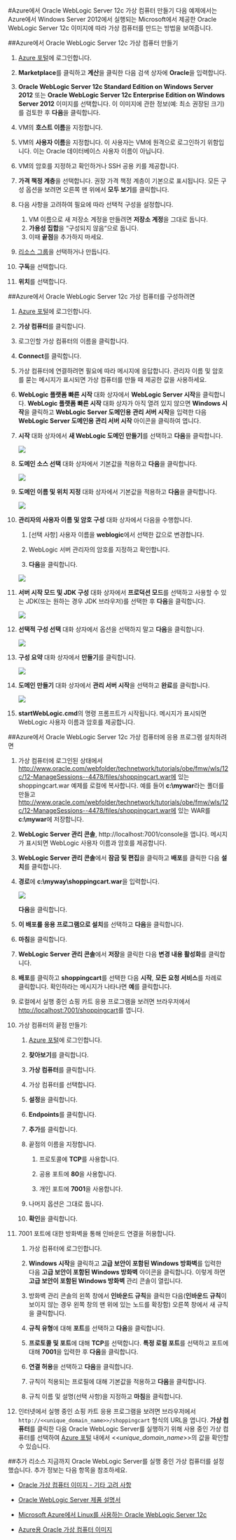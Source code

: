 <properties pageTitle="Azure에서 Oracle WebLogic Server 12c 가상 컴퓨터 만들기" description="Microsoft Azure에서 Windows Server 2012에서 실행 중인 Oracle WebLogic Server 12c 가상 컴퓨터를 만드는 예제를 단계별로 설명합니다." services="virtual-machines" authors="bbenz" documentationCenter=""/>
<tags ms.service="virtual-machines" ms.devlang="na" ms.topic="article" ms.tgt_pltfrm="na" ms.workload="infrastructure-services" ms.date="06/22/2015" ms.author="bbenz" />
#Azure에서 Oracle WebLogic Server 12c 가상 컴퓨터 만들기
다음 예제에서는 Azure에서 Windows Server 2012에서 실행되는 Microsoft에서 제공한 Oracle WebLogic Server 12c 이미지에 따라 가상 컴퓨터를 만드는 방법을 보여줍니다.

##Azure에서 Oracle WebLogic Server 12c 가상 컴퓨터 만들기

1. [Azure 포털](https://ms.portal.azure.com/)에 로그인합니다.

2. **Marketplace**를 클릭하고 **계산**을 클릭한 다음 검색 상자에 **Oracle**을 입력합니다.

3.	**Oracle WebLogic Server 12c Standard Edition on Windows Server 2012** 또는 **Oracle WebLogic Server 12c Enterprise Edition on Windows Server 2012** 이미지를 선택합니다. 이 이미지에 관한 정보(예: 최소 권장된 크기)를 검토한 후 **다음**을 클릭합니다.

4.	VM의 **호스트 이름**을 지정합니다.

5.	VM의 **사용자 이름**을 지정합니다. 이 사용자는 VM에 원격으로 로그인하기 위함입니다. 이는 Oracle 데이터베이스 사용자 이름이 아닙니다.

6.	VM의 암호를 지정하고 확인하거나 SSH 공용 키를 제공합니다.

7.	**가격 책정 계층**을 선택합니다. 권장 가격 책정 계층이 기본으로 표시됩니다. 모든 구성 옵션을 보려면 오른쪽 맨 위에서 **모두 보기**를 클릭합니다.

8.	다음 사항을 고려하여 필요에 따라 선택적 구성을 설정합니다.
	1. VM 이름으로 새 저장소 계정을 만들려면 **저장소 계정**을 그대로 둡니다.
	2. **가용성 집합**을 “구성되지 않음“으로 둡니다.
	3. 이때 **끝점**을 추가하지 마세요.

9.	[리소스 그룹](resource-group-portal.md)을 선택하거나 만듭니다.

10. **구독**을 선택합니다.

11. **위치**를 선택합니다.


##Azure에서 Oracle WebLogic Server 12c 가상 컴퓨터를 구성하려면

1. [Azure 포털](https://ms.portal.azure.com/)에 로그인합니다.

2.	**가상 컴퓨터**를 클릭합니다.

3.	로그인할 가상 컴퓨터의 이름을 클릭합니다.

4.	**Connect**를 클릭합니다.

5.	가상 컴퓨터에 연결하려면 필요에 따라 메시지에 응답합니다. 관리자 이름 및 암호를 묻는 메시지가 표시되면 가상 컴퓨터를 만들 때 제공한 값을 사용하세요.

6.	**WebLogic 플랫폼 빠른 시작** 대화 상자에서 **WebLogic Server 시작**을 클릭합니다. **WebLogic 플랫폼 빠른 시작** 대화 상자가 아직 열려 있지 않으면 **Windows 시작**을 클릭하고 **WebLogic Server 도메인용 관리 서버 시작**을 입력한 다음 **WebLogic Server 도메인용 관리 서버 시작** 아이콘을 클릭하여 엽니다.

7.	**시작** 대화 상자에서 **새 WebLogic 도메인 만들기**를 선택하고 **다음**을 클릭합니다.

	![](media/virtual-machines-creating-oracle-webLogic-server-12c-virtual-machine/image10.png)

8.	**도메인 소스 선택** 대화 상자에서 기본값을 적용하고 **다음**을 클릭합니다.

	![](media/virtual-machines-creating-oracle-webLogic-server-12c-virtual-machine/image11.png)

9.	**도메인 이름 및 위치 지정** 대화 상자에서 기본값을 적용하고 **다음**을 클릭합니다.

	![](media/virtual-machines-creating-oracle-webLogic-server-12c-virtual-machine/image12.png)

10.	**관리자의 사용자 이름 및 암호 구성** 대화 상자에서 다음을 수행합니다.

	1.	[선택 사항] 사용자 이름을 **weblogic**에서 선택한 값으로 변경합니다.

	2.	WebLogic 서버 관리자의 암호를 지정하고 확인합니다.

	3.	**다음**을 클릭합니다.

	![](media/virtual-machines-creating-oracle-webLogic-server-12c-virtual-machine/image13.png)

11.	**서버 시작 모드 및 JDK 구성** 대화 상자에서 **프로덕션 모드**를 선택하고 사용할 수 있는 JDK(또는 원하는 경우 JDK 브라우저)를 선택한 후 **다음**을 클릭합니다.

	![](media/virtual-machines-creating-oracle-webLogic-server-12c-virtual-machine/image14.png)

12.	**선택적 구성 선택** 대화 상자에서 옵션을 선택하지 말고 **다음**을 클릭합니다.

	![](media/virtual-machines-creating-oracle-webLogic-server-12c-virtual-machine/image15.png)

13.	**구성 요약** 대화 상자에서 **만들기**를 클릭합니다.

	![](media/virtual-machines-creating-oracle-webLogic-server-12c-virtual-machine/image16.png)

14.	**도메인 만들기** 대화 상자에서 **관리 서버 시작**을 선택하고 **완료**를 클릭합니다.

	![](media/virtual-machines-creating-oracle-webLogic-server-12c-virtual-machine/image17.png)

15.	**startWebLogic.cmd**의 명령 프롬프트가 시작됩니다. 메시지가 표시되면 WebLogic 사용자 이름과 암호를 제공합니다.

##Azure에서 Oracle WebLogic Server 12c 가상 컴퓨터에 응용 프로그램 설치하려면
1.	가상 컴퓨터에 로그인된 상태에서 http://www.oracle.com/webfolder/technetwork/tutorials/obe/fmw/wls/12c/12-ManageSessions--4478/files/shoppingcart.war에 있는 shoppingcart.war 예제를 로컬에 복사합니다. 예를 들어 **c:\\mywar**라는 폴더를 만들고 http://www.oracle.com/webfolder/technetwork/tutorials/obe/fmw/wls/12c/12-ManageSessions--4478/files/shoppingcart.war에 있는 WAR를 **c:\\mywar**에 저장합니다.

2.	**WebLogic Server 관리 콘솔**, http://localhost:7001/console을 엽니다. 메시지가 표시되면 WebLogic 사용자 이름과 암호를 제공합니다.

3.	**WebLogic Server 관리 콘솔**에서 **잠금 및 편집**을 클릭하고 **배포**를 클릭한 다음 **설치**를 클릭합니다.

4.	**경로**에 **c:\\myway\\shoppingcart.war**을 입력합니다.

	![](media/virtual-machines-creating-oracle-webLogic-server-12c-virtual-machine/image18.png)

	**다음**을 클릭합니다.

5.	**이 배포를 응용 프로그램으로 설치**를 선택하고 **다음**을 클릭합니다.

6.	**마침**을 클릭합니다.

7.	**WebLogic Server 관리 콘솔**에서 **저장**을 클릭한 다음 **변경 내용 활성화**를 클릭합니다.

8.	**배포**를 클릭하고 **shoppingcart**를 선택한 다음 **시작**, **모든 요청 서비스**를 차례로 클릭합니다. 확인하라는 메시지가 나타나면 **예**를 클릭합니다.

9.	로컬에서 실행 중인 쇼핑 카트 응용 프로그램을 보려면 브라우저에서 <http://localhost:7001/shoppingcart>를 엽니다.

10.	가상 컴퓨터의 끝점 만들기:

	1. [Azure 포털](https://ms.portal.azure.com/)에 로그인합니다.

	2.	**찾아보기**를 클릭합니다.

	3.	**가상 컴퓨터**를 클릭합니다.

	4.	가상 컴퓨터를 선택합니다.

	5.	**설정**을 클릭합니다.

	6.	**Endpoints**를 클릭합니다.

	7.	**추가**를 클릭합니다.

	8.	끝점의 이름을 지정합니다.

		1. 프로토콜에 **TCP**를 사용합니다.

		2. 공용 포트에 **80**을 사용합니다.

		3. 개인 포트에 **7001**을 사용합니다.

	9.	나머지 옵션은 그대로 둡니다.

	10. **확인**을 클릭합니다.

11.	7001 포트에 대한 방화벽을 통해 인바운드 연결을 허용합니다.

	1.	가상 컴퓨터에 로그인합니다.

	2.	**Windows 시작**을 클릭하고 **고급 보안이 포함된 Windows 방화벽**를 입력한 다음 **고급 보안이 포함된 Windows 방화벽** 아이콘을 클릭합니다. 이렇게 하면 **고급 보안이 포함된 Windows 방화벽** 관리 콘솔이 열립니다.

	3.	방화벽 관리 콘솔의 왼쪽 창에서 **인바운드 규칙**을 클릭한 다음(**인바운드 규칙**이 보이지 않는 경우 왼쪽 창의 맨 위에 있는 노드를 확장함) 오른쪽 창에서 새 규칙을 클릭합니다.

	4.	**규칙 유형**에 대해 **포트**를 선택하고 **다음**을 클릭합니다.

	5.	**프로토콜 및 포트**에 대해 **TCP**를 선택합니다. **특정 로컬 포트**를 선택하고 포트에 대해 **7001**을 입력한 후 **다음**을 클릭합니다.

	6.	**연결 허용**을 선택하고 **다음**을 클릭합니다.

	7.	규칙이 적용되는 프로필에 대해 기본값을 적용하고 **다음**을 클릭합니다.

	8.	규칙 이름 및 설명(선택 사항)을 지정하고 **마침**을 클릭합니다.

12.	인터넷에서 실행 중인 쇼핑 카트 응용 프로그램을 보려면 브라우저에서 `http://<<unique_domain_name>>/shoppingcart` 형식의 URL을 엽니다. **가상 컴퓨터**를 클릭한 다음 Oracle WebLogic Server를 실행하기 위해 사용 중인 가상 컴퓨터를 선택하여 [Azure 포털](https://ms.portal.azure.com/) 내에서 <<*unique\_domain\_name*>>의 값을 확인할 수 있습니다.


##추가 리소스
지금까지 Oracle WebLogic Server를 실행 중인 가상 컴퓨터를 설정했습니다. 추가 정보는 다음 항목을 참조하세요.

-	[Oracle 가상 컴퓨터 이미지 - 기타 고려 사항](virtual-machines-miscellaneous-considerations-oracle-virtual-machine-images.md)

-	[Oracle WebLogic Server 제품 설명서](http://www.oracle.com/technetwork/middleware/weblogic/documentation/index.html)

-	[Microsoft Azure에서 Linux를 사용하는 Oracle WebLogic Server 12c](http://www.oracle.com/technetwork/middleware/weblogic/learnmore/oracle-weblogic-on-azure-wp-2020930.pdf)

-	[Azure용 Oracle 가상 컴퓨터 이미지](virtual-machines-oracle-list-oracle-virtual-machine-images.md)

<!---HONumber=Sept15_HO3-->
